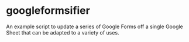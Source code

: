 # googleformsifier
An example script to update a series of Google Forms off a single Google Sheet that can be adapted to a variety of uses.

